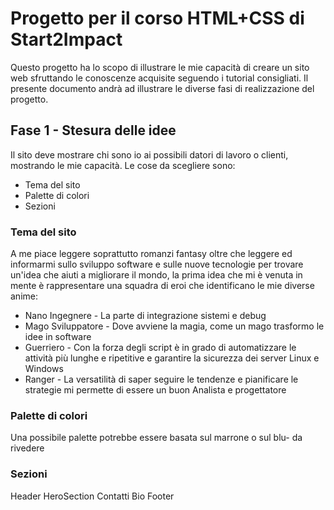 # Progetto per il corso HTML+CSS di Start2Impact

Questo progetto ha lo scopo di illustrare le mie capacità di creare un sito web sfruttando le conoscenze acquisite seguendo i tutorial consigliati.
Il presente documento andrà ad illustrare le diverse fasi di realizzazione del progetto.

## Fase 1 - Stesura delle idee
Il sito deve mostrare chi sono io ai possibili datori di lavoro o clienti, mostrando le mie capacità.
Le cose da scegliere sono:
- Tema del sito
- Palette di colori
- Sezioni

### Tema del sito
A me piace leggere soprattutto romanzi fantasy oltre che leggere ed informarmi sullo sviluppo software e sulle nuove tecnologie per trovare un'idea che aiuti a migliorare il mondo, la prima idea che mi è venuta in mente è rappresentare una squadra di eroi che identificano le mie diverse anime:
- Nano Ingegnere - La parte di integrazione sistemi e debug
- Mago Sviluppatore - Dove avviene la magia, come un mago trasformo le idee in software
- Guerriero - Con la forza degli script è in grado di automatizzare le attività più lunghe e ripetitive e garantire la sicurezza dei server Linux e Windows
- Ranger - La versatilità di saper seguire le tendenze e pianificare le strategie mi permette di essere un buon Analista e progettatore

### Palette di colori
Una possibile palette potrebbe essere basata sul marrone o sul blu- da rivedere

### Sezioni
Header
HeroSection
Contatti
Bio
Footer